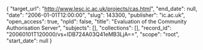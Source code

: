 {
  "target_url": "http://www.lesc.ic.ac.uk/projects/cas.html", 
  "end_date": null, 
  "date": "2006-01-01T12:00:00", 
  "slug": 143300, 
  "publisher": "ic.ac.uk", 
  "open_access": true, 
  "npld": false, 
  "title": "Evaluation of the Community Authorisation Server", 
  "subjects": [], 
  "collections": [], 
  "record_id": "20060101T120000/vs+IDB724A03Q41eMB3LjA==", 
  "scope": "root", 
  "start_date": null
}

